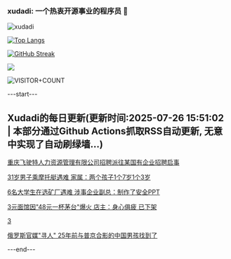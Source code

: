 ### xudadi: 一个热衷开源事业的程序员 👋

![xudadi](https://github-readme-stats-git-masterorgs-github-readme-stats-team.vercel.app/api?username=xudadi)

[![Top Langs](https://github-readme-stats.vercel.app/api/top-langs/?username=xudadi)](https://github.com/anuraghazra/github-readme-stats)

[![GitHub Streak](https://streak-stats.demolab.com?user=xudadi&locale=zh_Hans)](https://git.io/streak-stats)

![](https://raw.githubusercontent.com/xudadi/xudadi/main/assets/github-contribution-grid-snake.svg)

![VISITOR+COUNT](https://komarev.com/ghpvc/?username=xudadi&label=VISITOR+COUNT)


---start---

## Xudadi的每日更新(更新时间:2025-07-26 15:51:02 | 本部分通过Github Actions抓取RSS自动更新, 无意中实现了自动刷绿墙...)

[重庆飞驶特人力资源管理有限公司招聘派往某国有企业招聘启事](https://www.gongkaoleida.com/article/2533057)

[31岁男子乘摩托艇遇难 家属：两个孩子1个7岁1个3岁](https://m.163.com/news/article/K5D4V44T053469LG.html)

[6名大学生在选矿厂遇难 涉事企业副总：制作了安全PPT](https://m.163.com/news/article/K5CR8SQV051492T3.html)

[3元面馆因"48元一杯茅台"爆火 店主：身心俱疲 已下架](https://m.163.com/news/article/K5CPBELR00019K82.html)

[3](https://m.163.com/touch/news/sub/domestic)

[俄罗斯官媒"寻人" 25年前与普京合影的中国男孩找到了](https://m.163.com/news/article/K5CMBVF200019K82.html)

---end---
